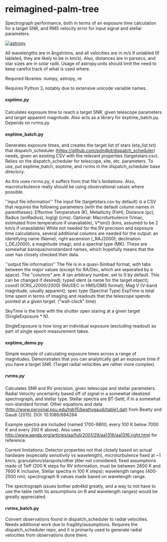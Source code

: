 # reimagined-palm-tree
Spectrograph performance, both in terms of an exposure time calculation for a target SNR, and RMS velocity error for input signal and stellar parameters.

[![astropy](http://img.shields.io/badge/powered%20by-AstroPy-orange.svg?style=flat)](http://www.astropy.org/)

All wavelengths are in ångströms, and all velocities are in m/s if unlabled (If lableled, they are likely to be in km/s).
Also, distances are in parsecs, and star sizes are in solar radii. Usage of astropy.units should limit the need to keep careful track of what is used where.

Required libraries: numpy, astropy, re

Requires Python 3, notably due to extensive unicode variable names.

##### exptime.py
Calculates exposure time to reach a target SNR, given telescope parameters and target apparent magnitude. Also acts as a library for exptime_batch.py. Depends on rvrms.py

#### exptime_batch.py
Generates exposure times, and creates the target list of stars (eta_list.txt) that dispatch_scheduler (https://github.com/pdn4kd/dispatch_scheduler) needs, given an existing CSV with the relevant properties (targetstars.csv). Relies on the dispatch_scheduler for telescope, site, etc. parameters. To use, put exptime_batch, exptime, and rvrms in the dispatch_scheduler base directory.

As this uses rvrms.py, it suffers from that file's limitations. Also, macroturbulence really should be using observational values where possible.

''input file information''
The input file (targetstars.csv by default) is a CSV that requires the following parameters (with the default column names in parentheses): Effective Temperature (K), Metallicity (FeH), Distance (pc), Radius (solRadius), log(g) (cms). Optional: Macroturbulence (Vmac, estimated from temperature if unavailable), V*sin(i) (kms, assumed to be 2 km/s if unavailable)
While not needed for the RV precision and exposure time calculations, several additional columns are needed for the output: an identifying name (Name); right ascension (_RAJ2000); declination (_DEJ2000); a magnitude (mag); and a spectral type (MK).
These are somewhat baroque/nonstandard names, which hopefully means that the user has closely checked their data.

''output file information''
The file is in a quasi-Simbad format, with tabs between the major values (except for RA/Dec, which are seperated by a space). The "columns" are: # (an arbitrary number, set to 0 by default. This can be changed if desired); typed ident (a name for the target object); coord1 (ICRS,J2000/2000) (RA/DEC in HMS/DMS format); Mag V (V-band magnitude, usually apparent); spec type (Spectral Type)
ExpTime is total time spent in terms of imaging and readouts that the telescope spends pointed at a given target. ("wall-clock" time)

SkyTime is the time with the shutter open staring at a given target (SingleExposure * N).

SingleExposure is how long an individual exposure (excluding readout) as part of single epoch measurement takes.

#### exptime_demo.py
Simple example of calculating exposure times across a range of magnitudes. Demonstrates that you can analytically get an exposure time if you have a target SNR. (Target radial velocities are rather more complex)

##### rvrms.py
Calculates SNR and RV precision, given telescope and stellar parameters. Radial Velocity uncertainty based off of signal in a somewhat idealized spectrograph, and stellar type. Stellar spectra are BT-Settl, if in a somewhat non-standard format. Other equations and data (http://www.personal.psu.edu/tgb15/beattygaudi/table1.dat) from Beatty and Gaudi (2015). DOI: 10.1086/684264

Example spectra are included (named 1700-9800, every 100 K below 7000 K and every 200 K above). Also uses http://www.aanda.org/articles/aa/full/2001/29/aa1316/aa1316.right.html for reference.

Current limitations: Detector properties not that closely based on actual hardware (especially sensitivity vs wavelength), microturbulence fixed at ~1 km/s; granulation/starspots/other jitter not considered; fixed assumptions made of Teff (200 K steps for RV information, must be between 2600 K and 7600 K inclusive, Stellar spectra in 100 K steps); wavelength ranges (400-2500 nm); spectrograph R values made based on wavelength range.

The spectrograph issues bother pdn4kd greatly, and a way to not have to use the table (with its assumptions on R and wavelength ranges) would be greatly appreciated.

#### rvrms_batch.py
Convert observations found in dispatch_scheduler to radial velocities. Needs additional work due to fragility/assumptions. Requires the dispatch_scheduler repo, and it is primarily used to generate radial velocities from observations done there.

